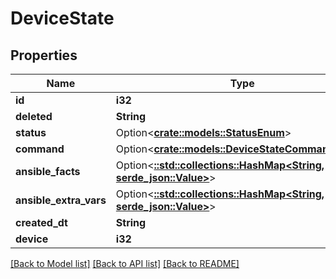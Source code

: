 # DeviceState

## Properties

Name | Type | Description | Notes
------------ | ------------- | ------------- | -------------
**id** | **i32** |  | [readonly]
**deleted** | **String** |  | [readonly]
**status** | Option<[**crate::models::StatusEnum**](StatusEnum.md)> |  | [optional]
**command** | Option<[**crate::models::DeviceStateCommandEnum**](DeviceStateCommandEnum.md)> |  | [optional]
**ansible_facts** | Option<[**::std::collections::HashMap<String, serde_json::Value>**](serde_json::Value.md)> |  | [optional]
**ansible_extra_vars** | Option<[**::std::collections::HashMap<String, serde_json::Value>**](serde_json::Value.md)> |  | [optional]
**created_dt** | **String** |  | [readonly]
**device** | **i32** |  | 

[[Back to Model list]](../README.md#documentation-for-models) [[Back to API list]](../README.md#documentation-for-api-endpoints) [[Back to README]](../README.md)



